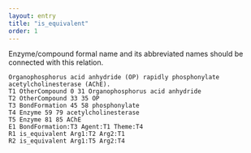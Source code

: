 ```yaml
---
layout: entry
title: "is_equivalent"
order: 1
---
```


Enzyme/compound formal name and its abbreviated names should be connected
with this relation.

~~~ ann
Organophosphorus acid anhydride (OP) rapidly phosphonylate acetylcholinesterase (AChE).
T1 OtherCompound 0 31 Organophosphorus acid anhydride
T2 OtherCompound 33 35 OP
T3 BondFormation 45 58 phosphonylate
T4 Enzyme 59 79 acetylcholinesterase
T5 Enzyme 81 85 AChE
E1 BondFormation:T3 Agent:T1 Theme:T4
R1 is_equivalent Arg1:T2 Arg2:T1
R2 is_equivalent Arg1:T5 Arg2:T4
~~~

<!-- details -->
